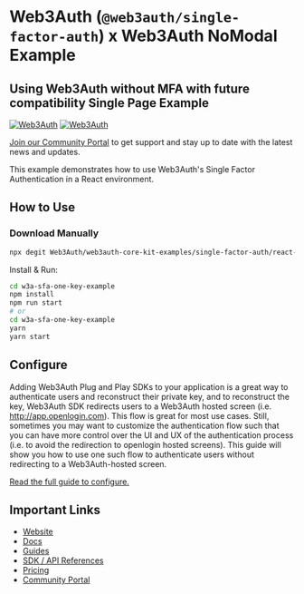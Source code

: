 # Web3Auth (`@web3auth/single-factor-auth`) x Web3Auth NoModal Example

## Using Web3Auth without MFA with future compatibility Single Page Example

[![Web3Auth](https://img.shields.io/badge/Web3Auth-SDK-blue)](https://web3auth.io/docs/sdk/single-factor-auth/)
[![Web3Auth](https://img.shields.io/badge/Web3Auth-Community-cyan)](https://community.web3auth.io)

[Join our Community Portal](https://community.web3auth.io/) to get support and stay up to date with the latest news and updates.

This example demonstrates how to use Web3Auth's Single Factor Authentication in a React environment.

## How to Use

### Download Manually

```bash
npx degit Web3Auth/web3auth-core-kit-examples/single-factor-auth/react-evm-sfa-example w3a-sfa-one-key-example
```

Install & Run:

```bash
cd w3a-sfa-one-key-example
npm install
npm run start
# or
cd w3a-sfa-one-key-example
yarn
yarn start
```

## Configure

Adding Web3Auth Plug and Play SDKs to your application is a great way to authenticate users and reconstruct their private key, and to reconstruct the key, Web3Auth SDK redirects users to a Web3Auth hosted screen (i.e. http://app.openlogin.com). This flow is great for most use cases. Still, sometimes you may want to customize the authentication flow such that you can have more control over the UI and UX of the authentication process (i.e. to avoid the redirection to openlogin hosted screens). This guide will show you how to use one such flow to authenticate users without redirecting to a Web3Auth-hosted screen.

[Read the full guide to configure.](https://web3auth.io/docs/content-hub/guides/single-factor-auth)

## Important Links

- [Website](https://web3auth.io)
- [Docs](https://web3auth.io/docs)
- [Guides](https://web3auth.io/docs/guides)
- [SDK / API References](https://web3auth.io/docs/sdk)
- [Pricing](https://web3auth.io/pricing.html)
- [Community Portal](https://community.web3auth.io)